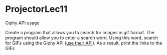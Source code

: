 # ProjectorLec11
Giphy API usage


Create a program that allows you to search for images in gif format. The program 
should allow you to enter a search word. Using this word, search for GIFs using 
the Giphy API ([use their API](https://giphy.com/)). As a result, print the links to the
 GIFs
